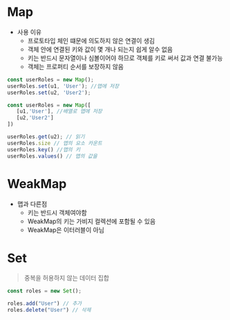 # Map

- 사용 이유
    - 프로토타입 체인 떄문에 의도하지 않은 연결이 생김
    - 객체 안에 연결된 키와 값이 몇 개나 되는지 쉽게 알수 없음
    - 키는 반드시 문자열이나 심볼이어야 하므로 객체를 키로 써서 값과 연결 불가능
    - 객체는 프로퍼티 순서를 보장하지 않음
    
 ```javascript
const userRoles = new Map();
userRoles.set(u1, 'User'); //맵에 저장
userRoles.set(u2, 'User2');

const userRoles = new Map([
    [u1,'User'], //배열로 맵에 저장
    [u2,'User2']
])

userRoles.get(u2); // 읽기
userRoles.size // 맵의 요소 카운트
userRoles.key() //맵의 키
userRoles.values() // 맵의 값을
 
```

# WeakMap

- 맵과 다른점
    - 키는 반드시 객체여야함
    - WeakMap의 키는 가비지 컬렉션에 포함될 수 있음
    - WeakMap은 이터러블이 아님
    
    
# Set

> 중복을 허용하지 않는 데이터 집합

```javascript
const roles = new Set();

roles.add("User") // 추가 
roles.delete("User") // 삭제
```

